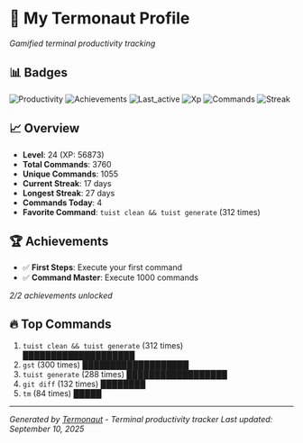 # 🚀 My Termonaut Profile

*Gamified terminal productivity tracking*

## 📊 Badges

![Productivity](https://img.shields.io/badge/Productivity-80.0%25-green?style=flat-square&logo=terminal&logoColor=white) ![Achievements](https://img.shields.io/badge/Achievements-5%2F10-blue?style=flat-square&logo=terminal&logoColor=white) ![Last_active](https://img.shields.io/badge/Last+Active-45m+ago-brightgreen?style=flat-square&logo=terminal&logoColor=white) ![Xp](https://img.shields.io/badge/XP-Level+24+%2856873%2F62500%29-blue?style=flat-square&logo=terminal&logoColor=white) ![Commands](https://img.shields.io/badge/Commands-3760-blue?style=flat-square&logo=terminal&logoColor=white) ![Streak](https://img.shields.io/badge/Streak-17+days-blue?style=flat-square&logo=terminal&logoColor=white) 

## 📈 Overview

- **Level**: 24 (XP: 56873)
- **Total Commands**: 3760
- **Unique Commands**: 1055
- **Current Streak**: 17 days
- **Longest Streak**: 27 days
- **Commands Today**: 4
- **Favorite Command**: `tuist clean && tuist generate` (312 times)

## 🏆 Achievements

- ✅ **First Steps**: Execute your first command
- ✅ **Command Master**: Execute 1000 commands

*2/2 achievements unlocked*

## 🔥 Top Commands

1. `tuist clean && tuist generate` (312 times) ████████████████████
2. `gst` (300 times) ███████████████████
3. `tuist generate` (288 times) ██████████████████
4. `git diff` (132 times) ████████
5. `tm` (84 times) █████

---

*Generated by [Termonaut](https://github.com/oiahoon/termonaut) - Terminal productivity tracker*
*Last updated: September 10, 2025*

